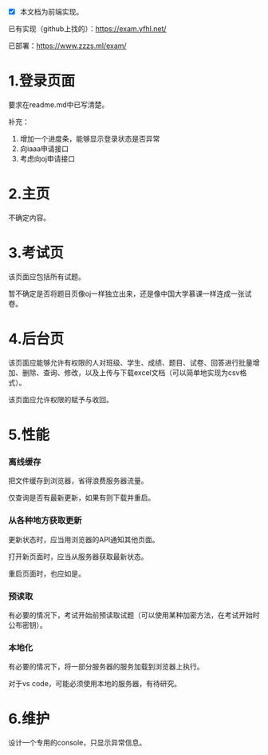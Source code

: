 - [x] 本文档为前端实现。

已有实现（github上找的）：https://exam.yfhl.net/

已部署：https://www.zzzs.ml/exam/

# 1.登录页面

要求在readme.md中已写清楚。

补充：

1. 增加一个进度条，能够显示登录状态是否异常
2. 向iaaa申请接口
3. 考虑向oj申请接口

# 2.主页

不确定内容。

# 3.考试页

该页面应包括所有试题。

暂不确定是否将题目页像oj一样独立出来，还是像中国大学慕课一样连成一张试卷。

# 4.后台页

该页面应能够允许有权限的人对班级、学生、成绩、题目、试卷、回答进行批量增加、删除、查询、修改，以及上传与下载excel文档（可以简单地实现为csv格式）。

该页面应允许权限的赋予与收回。

# 5.性能

### 离线缓存

把文件缓存到浏览器，省得浪费服务器流量。

仅查询是否有最新更新，如果有则下载并重启。

### 从各种地方获取更新

更新状态时，应当用浏览器的API通知其他页面。

打开新页面时，应当从服务器获取最新状态。

重启页面时，也应如是。

### 预读取

有必要的情况下，考试开始前预读取试题（可以使用某种加密方法，在考试开始时公布密钥）。

### 本地化

有必要的情况下，将一部分服务器的服务加载到浏览器上执行。

对于vs code，可能必须使用本地的服务器，有待研究。

# 6.维护

设计一个专用的console，只显示异常信息。

